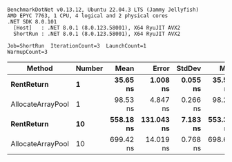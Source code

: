 ```

BenchmarkDotNet v0.13.12, Ubuntu 22.04.3 LTS (Jammy Jellyfish)
AMD EPYC 7763, 1 CPU, 4 logical and 2 physical cores
.NET SDK 8.0.101
  [Host]   : .NET 8.0.1 (8.0.123.58001), X64 RyuJIT AVX2
  ShortRun : .NET 8.0.1 (8.0.123.58001), X64 RyuJIT AVX2

Job=ShortRun  IterationCount=3  LaunchCount=1  
WarmupCount=3  

```
| Method            | Number | Mean      | Error      | StdDev   | Min       | Max       | Allocated |
|------------------ |------- |----------:|-----------:|---------:|----------:|----------:|----------:|
| **RentReturn**        | **1**      |  **35.65 ns** |   **1.008 ns** | **0.055 ns** |  **35.58 ns** |  **35.68 ns** |         **-** |
| AllocateArrayPool | 1      |  98.53 ns |   4.847 ns | 0.266 ns |  98.28 ns |  98.81 ns |         - |
| **RentReturn**        | **10**     | **558.18 ns** | **131.043 ns** | **7.183 ns** | **553.34 ns** | **566.43 ns** |         **-** |
| AllocateArrayPool | 10     | 699.42 ns |  14.019 ns | 0.768 ns | 698.61 ns | 700.14 ns |         - |
